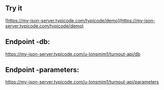 ## Try it

[https://my-json-server.typicode.com/typicode/demo](https://my-json-server.typicode.com/typicode/demo)

## Endpoint -db:
https://my-json-server.typicode.com/u-lonsmim1/turnout-api/db

## Endpoint -parameters:
https://my-json-server.typicode.com/u-lonsmim1/turnout-api/parameters


